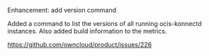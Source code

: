 Enhancement: add version command

Added a command to list the versions of all running ocis-konnectd instances.
Also added build information to the metrics.

https://github.com/owncloud/product/issues/226
